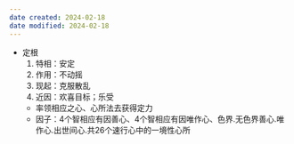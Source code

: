```yaml
---
date created: 2024-02-18
date modified: 2024-02-18
---
```

- 定根
    1. 特相：安定
    2. 作用：不动摇
    3. 现起：克服散乱
    4. 近因：欢喜目标；乐受
    - 率领相应之心、心所法去获得定力    
    - 因子：4个智相应有因善心、4个智相应有因唯作心、色界.无色界善心.唯作心.出世间心.共26个速行心中的一境性心所
